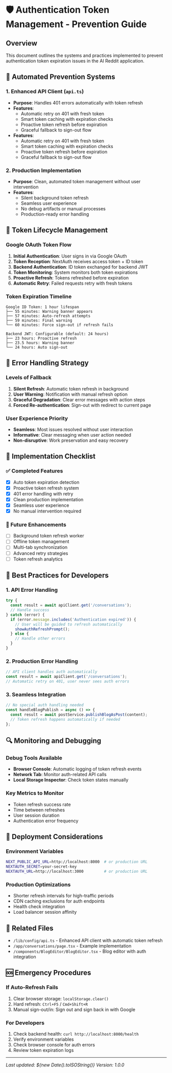 # 🛡️ Authentication Token Management - Prevention Guide

## Overview
This document outlines the systems and practices implemented to prevent authentication token expiration issues in the AI Reddit application.

## 🔧 Automated Prevention Systems

### 1. **Enhanced API Client** (`api.ts`)
- **Purpose**: Handles 401 errors automatically with token refresh
- **Features**:
  - Automatic retry on 401 with fresh token
  - Smart token caching with expiration checks
  - Proactive token refresh before expiration
  - Graceful fallback to sign-out flow
- **Features**:
  - Automatic retry on 401 with fresh token
  - Smart token caching with expiration checks
  - Proactive token refresh before expiration
  - Graceful fallback to sign-out flow

### 2. **Production Implementation** 
- **Purpose**: Clean, automated token management without user intervention
- **Features**:
  - Silent background token refresh
  - Seamless user experience
  - No debug artifacts or manual processes
  - Production-ready error handling

## 🔄 Token Lifecycle Management

### Google OAuth Token Flow
1. **Initial Authentication**: User signs in via Google OAuth
2. **Token Reception**: NextAuth receives access token + ID token
3. **Backend Authentication**: ID token exchanged for backend JWT
4. **Token Monitoring**: System monitors both token expirations
5. **Proactive Refresh**: Tokens refreshed before expiration
6. **Automatic Retry**: Failed requests retry with fresh tokens

### Token Expiration Timeline
```
Google ID Token: 1 hour lifespan
├── 55 minutes: Warning banner appears
├── 57 minutes: Auto-refresh attempts
├── 59 minutes: Final warning
└── 60 minutes: Force sign-out if refresh fails

Backend JWT: Configurable (default: 24 hours)
├── 23 hours: Proactive refresh
├── 23.5 hours: Warning banner
└── 24 hours: Auto sign-out
```

## 🚨 Error Handling Strategy

### Levels of Fallback
1. **Silent Refresh**: Automatic token refresh in background
2. **User Warning**: Notification with manual refresh option
3. **Graceful Degradation**: Clear error messages with action steps
4. **Forced Re-authentication**: Sign-out with redirect to current page

### User Experience Priority
- **Seamless**: Most issues resolved without user interaction
- **Informative**: Clear messaging when user action needed
- **Non-disruptive**: Work preservation and easy recovery

## 🔧 Implementation Checklist

### ✅ Completed Features
- [x] Auto token expiration detection
- [x] Proactive token refresh system
- [x] 401 error handling with retry
- [x] Clean production implementation
- [x] Seamless user experience
- [x] No manual intervention required

### 🔮 Future Enhancements
- [ ] Background token refresh worker
- [ ] Offline token management
- [ ] Multi-tab synchronization
- [ ] Advanced retry strategies
- [ ] Token refresh analytics

## 📝 Best Practices for Developers

### 1. **API Error Handling**
```typescript
try {
  const result = await apiClient.get('/conversations');
  // Handle success
} catch (error) {
  if (error.message.includes('Authentication expired')) {
    // User will be guided to refresh automatically
    showAuthRefreshPrompt();
  } else {
    // Handle other errors
  }
}
```

### 2. **Production Error Handling**
```typescript
// API client handles auth automatically
const result = await apiClient.get('/conversations');
// Automatic retry on 401, user never sees auth errors
```

### 3. **Seamless Integration**
```typescript
// No special auth handling needed
const handleBlogPublish = async () => {
  const result = await postService.publishBlogAsPost(content);
  // Token refresh happens automatically if needed
};
```

## 🔍 Monitoring and Debugging

### Debug Tools Available
- **Browser Console**: Automatic logging of token refresh events
- **Network Tab**: Monitor auth-related API calls
- **Local Storage Inspector**: Check token states manually

### Key Metrics to Monitor
- Token refresh success rate
- Time between refreshes
- User session duration
- Authentication error frequency

## 🚀 Deployment Considerations

### Environment Variables
```bash
NEXT_PUBLIC_API_URL=http://localhost:8000  # or production URL
NEXTAUTH_SECRET=your-secret-key
NEXTAUTH_URL=http://localhost:3000         # or production URL
```

### Production Optimizations
- Shorter refresh intervals for high-traffic periods
- CDN caching exclusions for auth endpoints
- Health check integration
- Load balancer session affinity

## 🔗 Related Files
- `/lib/config/api.ts` - Enhanced API client with automatic token refresh
- `/app/conversations/page.tsx` - Example implementation
- `/components/BlogEditor/BlogEditor.tsx` - Blog editor with auth integration

## 🆘 Emergency Procedures

### If Auto-Refresh Fails
1. Clear browser storage: `localStorage.clear()`
2. Hard refresh: `Ctrl+F5` / `Cmd+Shift+R`
3. Manual sign-out/in: Sign out and sign back in with Google

### For Developers
1. Check backend health: `curl http://localhost:8000/health`
2. Verify environment variables
3. Check browser console for auth errors
4. Review token expiration logs

---
*Last updated: ${new Date().toISOString()}*
*Version: 1.0.0*
